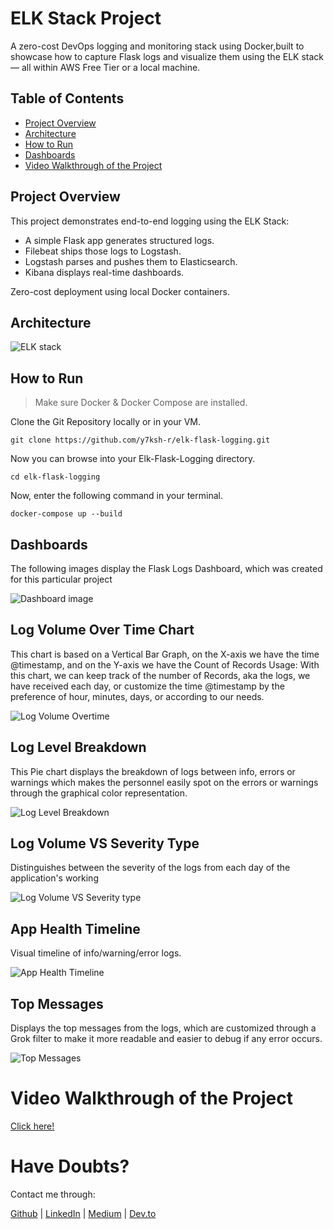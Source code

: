 # ELK Stack Project

A zero-cost DevOps logging and monitoring stack using Docker,built to showcase how to capture Flask logs and visualize them using the ELK stack — all within AWS Free Tier or a local machine.

## Table of Contents
- [Project Overview](#project-overview)
- [Architecture](#architecture)
- [How to Run](#how-to-run)
- [Dashboards](#dashboards)
- [Video Walkthrough of the Project](#video-walkthrough-of-the-project)

## Project Overview

This project demonstrates end-to-end logging using the ELK Stack:
- A simple Flask app generates structured logs.
- Filebeat ships those logs to Logstash.
- Logstash parses and pushes them to Elasticsearch.
- Kibana displays real-time dashboards.

 Zero-cost deployment using local Docker containers.

## Architecture 

![ELK stack](https://github.com/user-attachments/assets/68171f89-4e33-458b-996c-83ef1a9ae426)

## How to Run
>  Make sure Docker & Docker Compose are installed.

Clone the Git Repository locally or in your VM.
```
git clone https://github.com/y7ksh-r/elk-flask-logging.git
```
Now you can browse into your Elk-Flask-Logging directory.
```
cd elk-flask-logging
```

Now, enter the following command in your terminal.
```
docker-compose up --build
```

## Dashboards

The following images display the Flask Logs Dashboard, which was created for this particular project

![Dashboard image](https://github.com/user-attachments/assets/1e03e287-ee9b-4189-9478-a69d9f6d264d)

## Log Volume Over Time Chart
This chart is based on a Vertical Bar Graph, on the X-axis we have the time @timestamp, and on the Y-axis we have the Count of Records 
Usage:
With this chart, we can keep track of the number of Records, aka the logs, we have received each day, or customize the time @timestamp by the preference of hour, minutes, days, or according to our needs.

![Log Volume Overtime](https://github.com/user-attachments/assets/f1a04a2a-9252-4f08-9225-4a0622e99300)

## Log Level Breakdown
This Pie chart displays the breakdown of logs between info, errors or warnings which makes the personnel easily spot on the errors or warnings through the graphical color representation.

![Log Level Breakdown](https://github.com/user-attachments/assets/0c828b3e-2c3d-4909-a2a8-868af48ee75c)

## Log Volume VS Severity Type
Distinguishes between the severity of the logs from each day of the application's working

![Log Volume VS Severity type](https://github.com/user-attachments/assets/4703c5ae-f053-4fa9-a037-6a20e88a52a2)

## App Health Timeline
Visual timeline of info/warning/error logs.

![App Health Timeline](https://github.com/user-attachments/assets/df5620dd-48c6-423e-8496-c2cfae0ca842)

## Top Messages
Displays the top messages from the logs, which are customized through a Grok filter to make it more readable and easier to debug if any error occurs.

![Top Messages](https://github.com/user-attachments/assets/331f3c3b-6d16-4fc6-9807-098b6c002016)

# Video Walkthrough of the Project

[Click here!](https://youtu.be/B6eC4rXYsGY)

# Have Doubts?

Contact me through:

[Github](https://github.com/y7ksh-r) | [LinkedIn](https://www.linkedin.com/in/yaksh7/) | [Medium](https://medium.com/@yakshrajput77)  | [Dev.to](https://dev.to/yakshrajput7)






